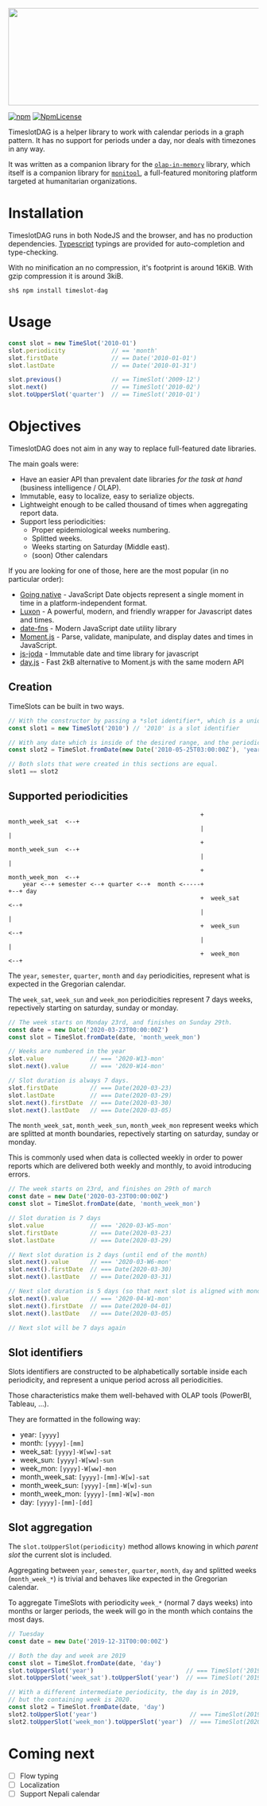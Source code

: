 <p align="center">
  <img width="898" height="196" src="https://raw.githubusercontent.com/romain-gilliotte/timeslot.js/master/assets/logo.png">
</p>

[![npm](https://img.shields.io/npm/dt/timeslot-dag.svg)](https://www.npmjs.com/package/timeslot-dag)
[![NpmLicense](https://img.shields.io/npm/l/timeslot-dag.svg)](https://www.npmjs.com/package/timeslot-dag)

TimeslotDAG is a helper library to work with calendar periods in a graph pattern. It has no support for periods under a day, nor deals with timezones in any way.

It was written as a companion library for the [`olap-in-memory`](https://github.com/romain-gilliotte/olap-in-memory) library, which itself is a companion library for [`monitool`](https://github.com/medecins-du-monde/monitool), a full-featured monitoring platform targeted at humanitarian organizations.

# Installation

TimeslotDAG runs in both NodeJS and the browser, and has no production dependencies. [Typescript](https://www.typescriptlang.org/) typings are provided for auto-completion and type-checking.

With no minification an no compression, it's footprint is around 16KiB. With gzip compression it is around 3kiB.

```console
sh$ npm install timeslot-dag
```

# Usage

```javascript
const slot = new TimeSlot('2010-01')
slot.periodicity             // == 'month'
slot.firstDate               // == Date('2010-01-01')
slot.lastDate                // == Date('2010-01-31')

slot.previous()              // == TimeSlot('2009-12')
slot.next()                  // == TimeSlot('2010-02')
slot.toUpperSlot('quarter')  // == TimeSlot('2010-Q1')
```

# Objectives

TimeslotDAG does not aim in any way to replace full-featured date libraries.

The main goals were:

- Have an easier API than prevalent date libraries *for the task at hand* (business intelligence / OLAP).
- Immutable, easy to localize, easy to serialize objects.
- Lightweight enough to be called thousand of times when aggregating report data.
- Support less periodicities:
    - Proper epidemiological weeks numbering.
    - Splitted weeks.
    - Weeks starting on Saturday (Middle east).
    - (soon) Other calendars


If you are looking for one of those, here are the most popular (in no particular order):

- [Going native](https://developer.mozilla.org/en-US/docs/Web/JavaScript/Reference/Global_Objects/Date) - JavaScript Date objects represent a single moment in time in a platform-independent format.
- [Luxon](https://moment.github.io/luxon/) - A powerful, modern, and friendly wrapper for Javascript dates and times.
- [date-fns](https://date-fns.org/) - Modern JavaScript date utility library
- [Moment.js](https://momentjs.com/) - Parse, validate, manipulate, and display dates and times in JavaScript.
- [js-joda](https://js-joda.github.io/js-joda/) - Immutable date and time library for javascript
- [day.js](https://github.com/iamkun/dayjs) - Fast 2kB alternative to Moment.js with the same modern API


## Creation

TimeSlots can be built in two ways.


```javascript
// With the constructor by passing a *slot identifier*, which is a unique string representing any given slot.
const slot1 = new TimeSlot('2010') // '2010' is a slot identifier

// With any date which is inside of the desired range, and the periodicity name
const slot2 = TimeSlot.fromDate(new Date('2010-05-25T03:00:00Z'), 'year')

// Both slots that were created in this sections are equal.
slot1 == slot2
```
## Supported periodicities

```
                                                      +  month_week_sat  <--+
                                                      |                     |
                                                      +  month_week_sun  <--+
                                                      |                     |
                                                      +  month_week_mon  <--+
    year <--+ semester <--+ quarter <--+  month <-----+                     +--+ day
                                                      +  week_sat        <--+
                                                      |                     |
                                                      +  week_sun        <--+
                                                      |                     |
                                                      +  week_mon        <--+
```

The `year`, `semester`, `quarter`, `month` and `day` periodicities, represent what is expected in the Gregorian calendar.

The `week_sat`, `week_sun` and `week_mon` periodicities represent 7 days weeks, repectively starting on saturday, sunday or monday.

```javascript
// The week starts on Monday 23rd, and finishes on Sunday 29th.
const date = new Date('2020-03-23T00:00:00Z')
const slot = TimeSlot.fromDate(date, 'month_week_mon')

// Weeks are numbered in the year
slot.value             // === '2020-W13-mon'
slot.next().value      // === '2020-W14-mon'

// Slot duration is always 7 days.
slot.firstDate         // === Date(2020-03-23)
slot.lastDate          // === Date(2020-03-29)
slot.next().firstDate  // === Date(2020-03-30)
slot.next().lastDate   // === Date(2020-03-05)
```

The `month_week_sat`, `month_week_sun`, `month_week_mon` represent weeks which are splitted at month boundaries, repectively starting on saturday, sunday or monday.

This is commonly used when data is collected weekly in order to power reports which are delivered both weekly and monthly, to avoid introducing errors.

```javascript
// The week starts on 23rd, and finishes on 29th of march
const date = new Date('2020-03-23T00:00:00Z')
const slot = TimeSlot.fromDate(date, 'month_week_mon')

// Slot duration is 7 days
slot.value             // === '2020-03-W5-mon'
slot.firstDate         // === Date(2020-03-23)
slot.lastDate          // === Date(2020-03-29)

// Next slot duration is 2 days (until end of the month) 
slot.next().value      // === '2020-03-W6-mon'
slot.next().firstDate  // === Date(2020-03-30)
slot.next().lastDate   // === Date(2020-03-31)

// Next slot duration is 5 days (so that next slot is aligned with monday)
slot.next().value      // === '2020-04-W1-mon'
slot.next().firstDate  // === Date(2020-04-01)
slot.next().lastDate   // === Date(2020-03-05)

// Next slot will be 7 days again
```

## Slot identifiers

Slots identifiers are constructed to be alphabetically sortable inside each periodicity, and represent a unique period across all periodicities.

Those characteristics make them well-behaved with OLAP tools (PowerBI, Tableau, ...).

They are formatted in the following way:
- year: `[yyyy]`
- month: `[yyyy]-[mm]`
- week_sat: `[yyyy]-W[ww]-sat`
- week_sun: `[yyyy]-W[ww]-sun`
- week_mon: `[yyyy]-W[ww]-mon`
- month_week_sat: `[yyyy]-[mm]-W[w]-sat`
- month_week_sun: `[yyyy]-[mm]-W[w]-sun`
- month_week_mon: `[yyyy]-[mm]-W[w]-mon`
- day: `[yyyy]-[mm]-[dd]`

## Slot aggregation

The `slot.toUpperSlot(periodicity)` method allows knowing in which *parent slot* the current slot is included.

Aggregating between `year`, `semester`, `quarter`, `month`, `day` and splitted weeks (`month_week_*`) is trivial and behaves like expected in the Gregorian calendar.

To aggregate TimeSlots with periodicity `week_*` (normal 7 days weeks) into months or larger periods, the week will go in the month which contains the most days.

```javascript
// Tuesday
const date = new Date('2019-12-31T00:00:00Z')

// Both the day and week are 2019
const slot = TimeSlot.fromDate(date, 'day')
slot.toUpperSlot('year')                          // === TimeSlot('2019')
slot.toUpperSlot('week_sat').toUpperSlot('year')  // === TimeSlot('2019')

// With a different intermediate periodicity, the day is in 2019,
// but the containing week is 2020.
const slot2 = TimeSlot.fromDate(date, 'day')
slot2.toUpperSlot('year')                          // === TimeSlot(2019)
slot2.toUpperSlot('week_mon').toUpperSlot('year')  // === TimeSlot(2020)
```

# Coming next

- [ ] Flow typing
- [ ] Localization
- [ ] Support Nepali calendar